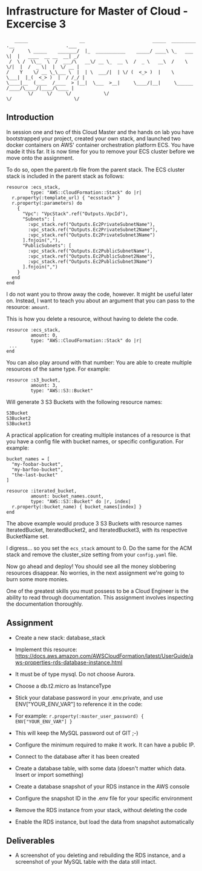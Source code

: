 # Infrastructure for Master of Cloud - Excercise 3

```
   _____                   __                         _____  _________ .__                   .___
  /     \ _____    _______/  |_  ___________    _____/ ____\ \_   ___ \|  |   ____  __ __  __| _/
 /  \ /  \\__  \  /  ___/\   __\/ __ \_  __ \  /  _ \   __\  /    \  \/|  |  /  _ \|  |  \/ __ | 
/    Y    \/ __ \_\___ \  |  | \  ___/|  | \/ (  <_> )  |    \     \___|  |_(  <_> )  |  / /_/ | 
\____|__  (____  /____  > |__|  \___  >__|     \____/|__|     \______  /____/\____/|____/\____ | 
        \/     \/     \/            \/                               \/                       \/ 
```

## Introduction

In session one and two of this Cloud Master and the hands on lab you have bootstrapped your
project, created your own stack, and launched two docker containers on AWS' container
orchestration platform ECS. You have made it this far. It is now time for you to remove your
ECS cluster before we move onto the assignment.

To do so, open the parent.rb file from the parent stack. The ECS cluster stack is included
in the parent stack as follows:

```
resource :ecs_stack,
         type: "AWS::CloudFormation::Stack" do |r|
  r.property(:template_url) { "ecsstack" }
  r.property(:parameters) do
    {
      "Vpc": "VpcStack".ref("Outputs.VpcId"),
      "Subnets": [
        :vpc_stack.ref("Outputs.Ec2PrivateSubnetName"),
        :vpc_stack.ref("Outputs.Ec2PrivateSubnet2Name"),
        :vpc_stack.ref("Outputs.Ec2PrivateSubnet3Name")
      ].fnjoin(","),
      "PublicSubnets": [
        :vpc_stack.ref("Outputs.Ec2PublicSubnetName"),
        :vpc_stack.ref("Outputs.Ec2PublicSubnet2Name"),
        :vpc_stack.ref("Outputs.Ec2PublicSubnet3Name")
      ].fnjoin(",")
    }
  end
end
```

I do not want you to throw away the code, however. It might be useful later on.
Instead, I want to teach you about an argument that you can pass to the resource: `amount`.

This is how you delete a resource, without having to delete the code.

```
resource :ecs_stack,
         amount: 0,
         type: "AWS::CloudFormation::Stack" do |r|
 ...
end
```

You can also play around with that number: You are able to create multiple resources of the
same type. For example:

```
resource :s3_bucket,
         amount: 3,
         type: "AWS::S3::Bucket"
```

Will generate 3 S3 Buckets with the following resource names:

```
S3Bucket
S3Bucket2
S3Bucket3
```

A practical application for creating multiple instances of a resource is that you have a config file
with bucket names, or specific configuration. For example:

```
bucket_names = [
  "my-foobar-bucket",
  "my-barfoo-bucket",
  "the-last-bucket"
]

resource :iterated_bucket,
         amount: bucket_names.count,
         type: "AWS::S3::Bucket" do |r, index|
  r.property(:bucket_name) { bucket_names[index] }
end
```

The above example would produce 3 S3 Buckets with resource names IteratedBucket, IteratedBucket2,
and IteratedBucket3, with its respective BucketName set.

I digress... so you set the `ecs_stack` amount to 0. Do the same for the ACM stack and remove the
cluster_size setting from your `config.yaml` file.

Now go ahead and deploy! You should see all the money slobbering resources disappear. No worries,
in the next assignment we're going to burn some more monies.

One of the greatest skills you must possess to be a Cloud Engineer is the ability to read through
documentation. This assignment involves inspecting the documentation thoroughly.

## Assignment

- Create a new stack: database_stack

- Implement this resource: https://docs.aws.amazon.com/AWSCloudFormation/latest/UserGuide/aws-properties-rds-database-instance.html

- It must be of type mysql. Do not choose Aurora.

- Choose a db.t2.micro as InstanceType

- Stick your database password in your .env.private, and use ENV["YOUR_ENV_VAR"] to reference it in the code:

- For example: `r.property(:master_user_password) { ENV["YOUR_ENV_VAR"] }`

- This will keep the MySQL password out of GIT ;-)

- Configure the minimum required to make it work. It can have a public IP.

- Connect to the database after it has been created

- Create a database table, with some data (doesn't matter which data. Insert or import something)

- Create a database snapshot of your RDS instance in the AWS console

- Configure the snapshot ID in the .env file for your specific environment

- Remove the RDS instance from your stack, without deleting the code

- Enable the RDS instance, but load the data from snapshot automatically

## Deliverables

- A screenshot of you deleting and rebuilding the RDS instance, and a screenshot of your MySQL table with the data still intact.

